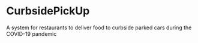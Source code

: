 # CurbsidePickUp
A system for restaurants to deliver food to curbside parked cars during the COVID-19 pandemic
